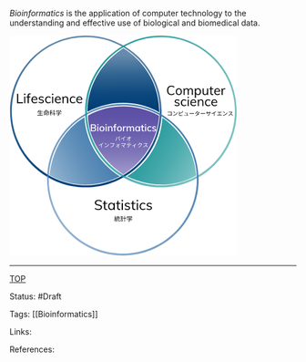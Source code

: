 _Bioinformatics_ is the application of computer technology to the understanding and effective use of biological and biomedical data.


![image](./attachments/20220818080615.png)


---

[TOP](/README.md)

Status: #Draft

Tags:
[[Bioinformatics]]

Links:

References:




